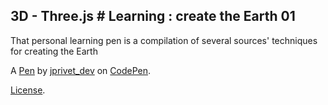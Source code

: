 3D - Three.js # Learning : create the Earth 01
----------------------------------------------
That personal learning pen is a compilation of several sources' techniques for creating the Earth

A [Pen](http://codepen.io/jprivet_dev/pen/4629bad6a7ed6363ce7c62650cbc38c1) by [jprivet_dev](http://codepen.io/jprivet_dev) on [CodePen](http://codepen.io/).

[License](http://codepen.io/jprivet_dev/pen/4629bad6a7ed6363ce7c62650cbc38c1/license).